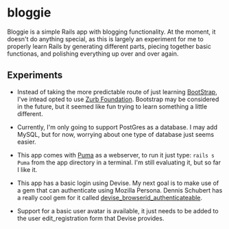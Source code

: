 bloggie
=======

Bloggie is a simple Rails app with blogging functionality. At the moment, it doesn't do anything special, as this is largely an experiment for me to properly learn Rails by generating different parts, piecing together basic functionas, and polishing everything up over and over again.

## Experiments

* Instead of taking the more predictable route of just learning [BootStrap](http://bootstrap.twitter.com), I've intead opted to use [Zurb Foundation](http://foundation.zurb.com/). Bootstrap may be considered in the future, but it seemed like fun trying to learn something a little different.

* Currently, I'm only going to support PostGres as a database. I may add MySQL, but for now, worrying about one type of database just seems easier.

* This app comes with [Puma](http://puma.io/) as a webserver, to run it just type: ```rails s Puma``` from the app directory in a terminal. I'm still evaluating it, but so far I like it.

* This app has a basic login using Devise. My next goal is to make use of a gem that can authenticate using Mozilla Persona. Dennis Schubert has a really cool gem for it called [devise_browserid_authenticateable](https://github.com/denschub/devise_browserid_authenticatable).

* Support for a basic user avatar is available, it just needs to be added to the user edit_registration form that Devise provides.

